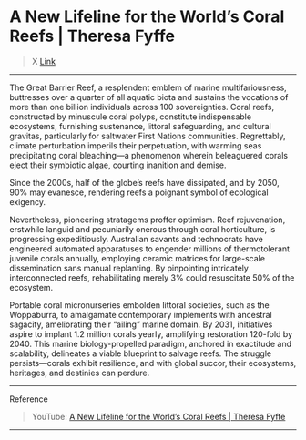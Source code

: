 # A New Lifeline for the World’s Coral Reefs | Theresa Fyffe

> X [Link](https://x.com/i/grok?conversation=1933172455842996250)

---

The Great Barrier Reef, a resplendent emblem of marine multifariousness, buttresses over a quarter of all aquatic biota and sustains the vocations of more than one billion individuals across 100 sovereignties. Coral reefs, constructed by minuscule coral polyps, constitute indispensable ecosystems, furnishing sustenance, littoral safeguarding, and cultural gravitas, particularly for saltwater First Nations communities. Regrettably, climate perturbation imperils their perpetuation, with warming seas precipitating coral bleaching—a phenomenon wherein beleaguered corals eject their symbiotic algae, courting inanition and demise.

Since the 2000s, half of the globe’s reefs have dissipated, and by 2050, 90% may evanesce, rendering reefs a poignant symbol of ecological exigency.

Nevertheless, pioneering stratagems proffer optimism. Reef rejuvenation, erstwhile languid and pecuniarily onerous through coral horticulture, is progressing expeditiously. Australian savants and technocrats have engineered automated apparatuses to engender millions of thermotolerant juvenile corals annually, employing ceramic matrices for large-scale dissemination sans manual replanting. By pinpointing intricately interconnected reefs, rehabilitating merely 3% could resuscitate 50% of the ecosystem. 

Portable coral micronurseries embolden littoral societies, such as the Woppaburra, to amalgamate contemporary implements with ancestral sagacity, ameliorating their “ailing” marine domain. By 2031, initiatives aspire to implant 1.2 million corals yearly, amplifying restoration 120-fold by 2040. This marine biology-propelled paradigm, anchored in exactitude and scalability, delineates a viable blueprint to salvage reefs. The struggle persists—corals exhibit resilience, and with global succor, their ecosystems, heritages, and destinies can perdure.

---

Reference
> YouTube: [A New Lifeline for the World’s Coral Reefs | Theresa Fyffe](https://www.youtube.com/watch?v=LKBiHbU63UE)

---
